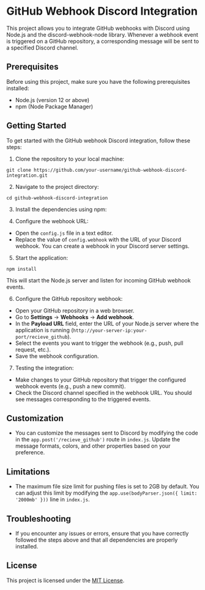 # GitHub Webhook Discord Integration

This project allows you to integrate GitHub webhooks with Discord using Node.js and the discord-webhook-node library. Whenever a webhook event is triggered on a GitHub repository, a corresponding message will be sent to a specified Discord channel.

## Prerequisites

Before using this project, make sure you have the following prerequisites installed:

- Node.js (version 12 or above)
- npm (Node Package Manager)

## Getting Started

To get started with the GitHub webhook Discord integration, follow these steps:

1. Clone the repository to your local machine:

```git clone https://github.com/your-username/github-webhook-discord-integration.git```

2. Navigate to the project directory:

```cd github-webhook-discord-integration```

3. Install the dependencies using npm:



4. Configure the webhook URL:

- Open the `config.js` file in a text editor.
- Replace the value of `config.webhook` with the URL of your Discord webhook. You can create a webhook in your Discord server settings.


5. Start the application:

```npm install```

This will start the Node.js server and listen for incoming GitHub webhook events.

6. Configure the GitHub repository webhook:

- Open your GitHub repository in a web browser.
- Go to **Settings** -> **Webhooks** -> **Add webhook**.
- In the **Payload URL** field, enter the URL of your Node.js server where the application is running (`http://your-server-ip:your-port/recieve_github`).
- Select the events you want to trigger the webhook (e.g., push, pull request, etc.).
- Save the webhook configuration.

7. Testing the integration:

- Make changes to your GitHub repository that trigger the configured webhook events (e.g., push a new commit).
- Check the Discord channel specified in the webhook URL. You should see messages corresponding to the triggered events.

## Customization

- You can customize the messages sent to Discord by modifying the code in the `app.post('/recieve_github')` route in `index.js`. Update the message formats, colors, and other properties based on your preference.

## Limitations

- The maximum file size limit for pushing files is set to 2GB by default. You can adjust this limit by modifying the `app.use(bodyParser.json({ limit: '2000mb' }))` line in `index.js`.

## Troubleshooting

- If you encounter any issues or errors, ensure that you have correctly followed the steps above and that all dependencies are properly installed.

## License

This project is licensed under the [MIT License](LICENSE).

